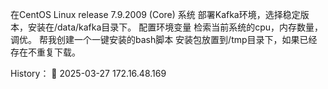 在CentOS Linux release 7.9.2009 (Core) 系统
部署Kafka环境，选择稳定版本，安装在/data/kafka目录下。
配置环境变量
检索当前系统的cpu，内存数量，调优。
帮我创建一个一键安装的bash脚本
安装包放置到/tmp目录下，如果已经存在不重复下载。

History：
🐼 2025-03-27 172.16.48.169